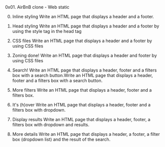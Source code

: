 0x01. AirBnB clone - Web static

0. Inline styling
Write an HTML page that displays a header and a footer.

1. Head styling
Write an HTML page that displays a header and a footer by using the style tag in the head tag

2. CSS files
Write an HTML page that displays a header and a footer by using CSS files

3. Zoning done!
Write an HTML page that displays a header and footer by using CSS files

4. Search!
Write an HTML page that displays a header, footer and a filters box with a search button.Write an HTML page that displays a header, footer and a filters box with a search button.

5. More filters
Write an HTML page that displays a header, footer and a filters box.

6. It's (h)over
Write an HTML page that displays a header, footer and a filters box with dropdown.

7. Display results
Write an HTML page that displays a header, footer, a filters box with dropdown and results.

8. More details
Write an HTML page that displays a header, a footer, a filter box (dropdown list) and the result of the search.


